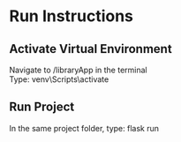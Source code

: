 # Run Instructions #

## Activate Virtual Environment
Navigate to /libraryApp in the terminal<br/>
Type: venv\Scripts\activate

## Run Project
In the same project folder, type: flask run
